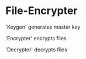 # File-Encrypter
'Keygen' generates master key

'Encrypter' encrypts files

'Decrypter' decrypts files
